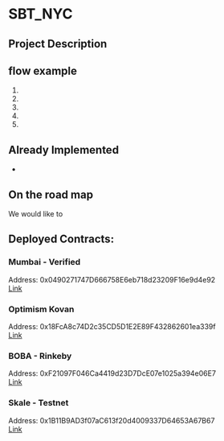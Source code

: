 # SBT_NYC


## Project Description

##  flow example
1. 
2.
3.
4. 
5. 


## Already Implemented
-

## On the road map
We would like to 

## Deployed Contracts:



### Mumbai - Verified
Address: 0x0490271747D666758E6eb718d23209F16e9d4e92 <br />
[Link](https://mumbai.polygonscan.com/address/0x0490271747D666758E6eb718d23209F16e9d4e92)


### Optimism Kovan 
Address: 0x18FcA8c74D2c35CD5D1E2E89F432862601ea339f <br />
[Link](https://kovan-optimistic.etherscan.io/address/0x18FcA8c74D2c35CD5D1E2E89F432862601ea339f)

### BOBA - Rinkeby 
Address: 0xF21097F046Ca4419d23D7DcE07e1025a394e06E7 <br />
[Link](https://blockexplorer.rinkeby.boba.network/address/0xF21097F046Ca4419d23D7DcE07e1025a394e06E7/transactions)


### Skale - Testnet
Address: 0x1B11B9AD3f07aC613f20d4009337D64653A67B67 <br />
[Link](https://hoarse-well-made-theemim.explorer.hackathon.skalenodes.com/address/0x1B11B9AD3f07aC613f20d4009337D64653A67B67/transactions)






